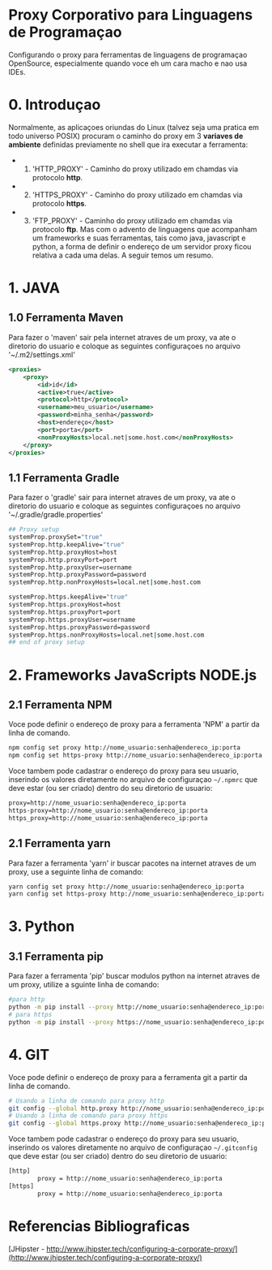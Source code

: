 # Proxy Corporativo para Linguagens de Programaçao
Configurando o proxy para ferramentas de linguagens de programaçao OpenSource, especialmente quando voce eh um cara macho e nao usa IDEs.

# 0. Introduçao
Normalmente, as aplicaçoes oriundas do Linux (talvez seja uma pratica em todo universo POSIX) procuram o caminho do proxy em 3 **variaves de ambiente** definidas previamente no shell que ira executar a ferramenta:
* 1. 'HTTP_PROXY' - Caminho do proxy utilizado em chamdas via protocolo **http**.
* 2. 'HTTPS_PROXY' - Caminho do proxy utilizado em chamdas via protocolo **https**.
* 3. 'FTP_PROXY' - Caminho do proxy utilizado em chamdas via protocolo **ftp**.
Mas com o advento de linguagens que acompanham um frameworks e suas ferramentas, tais como java, javascript e python, a forma de definir o endereço de um servidor proxy ficou relativa a cada uma delas. A seguir temos um resumo.

# 1. JAVA
## 1.0 Ferramenta Maven
Para fazer o 'maven' sair pela internet atraves de um proxy, va ate o diretorio do usuario e coloque as seguintes configuraçoes no arquivo '~/.m2/settings.xml'
```xml
<proxies>
    <proxy>
        <id>id</id>
        <active>true</active>
        <protocol>http</protocol>
        <username>meu_usuario</username>
        <password>minha_senha</password>
        <host>endereço</host>
        <port>porta</port>
        <nonProxyHosts>local.net|some.host.com</nonProxyHosts>
    </proxy>
</proxies>
```
## 1.1 Ferramenta Gradle
Para fazer o 'gradle' sair para internet atraves de um proxy, va ate o diretorio do usuario e coloque as seguintes configuraçoes no arquivo '~/.gradle/gradle.properties'
```bash
## Proxy setup
systemProp.proxySet="true"
systemProp.http.keepAlive="true"
systemProp.http.proxyHost=host
systemProp.http.proxyPort=port
systemProp.http.proxyUser=username
systemProp.http.proxyPassword=password
systemProp.http.nonProxyHosts=local.net|some.host.com

systemProp.https.keepAlive="true"
systemProp.https.proxyHost=host
systemProp.https.proxyPort=port
systemProp.https.proxyUser=username
systemProp.https.proxyPassword=password
systemProp.https.nonProxyHosts=local.net|some.host.com
## end of proxy setup
```


# 2. Frameworks JavaScripts NODE.js
## 2.1 Ferramenta NPM
Voce pode definir o endereço de proxy para a ferramenta 'NPM' a partir da linha de comando.
```bash
npm config set proxy http://nome_usuario:senha@endereco_ip:porta
npm config set https-proxy http://nome_usuario:senha@endereco_ip:porta
```
Voce tambem pode cadastrar o endereço do proxy para seu usuario, inserindo os valores diretamente no arquivo de configuraçao `~/.npmrc` que deve estar (ou ser criado) dentro do seu diretorio de usuario:
```xml
proxy=http://nome_usuario:senha@endereco_ip:porta
https-proxy=http://nome_usuario:senha@endereco_ip:porta
https_proxy=http://nome_usuario:senha@endereco_ip:porta
```

## 2.1 Ferramenta yarn
Para fazer a ferramenta 'yarn' ir buscar pacotes na internet atraves de um proxy, use a seguinte linha de comando:
```bash
yarn config set proxy http://nome_usuario:senha@endereco_ip:porta
yarn config set https-proxy http://nome_usuario:senha@endereco_ip:porta
```

# 3. Python
## 3.1 Ferramenta pip
Para fazer a ferramenta 'pip' buscar modulos python na internet atraves de um proxy, utilize a sguinte linha de comando:
```bash
#para http
python -m pip install --proxy http://nome_usuario:senha@endereco_ip:porta numpy
# para https
python -m pip install --proxy https://nome_usuario:senha@endereco_ip:porta numpy
```

# 4. GIT
Voce pode definir o endereço de proxy para a ferramenta git a partir da linha de comando.
```bash
# Usando a linha de comando para proxy http
git config --global http.proxy http://nome_usuario:senha@endereco_ip:porta
# Usando a linha de comando para proxy https
git config --global https.proxy http://nome_usuario:senha@endereco_ip:porta
```
Voce tambem pode cadastrar o endereço do proxy para seu usuario, inserindo os valores diretamente no arquivo de configuraçao `~/.gitconfig` que deve estar (ou ser criado) dentro do seu diretorio de usuario:
```xml
[http]
        proxy = http://nome_usuario:senha@endereco_ip:porta
[https]
        proxy = http://nome_usuario:senha@endereco_ip:porta
```

# Referencias Bibliograficas
[JHipster - http://www.jhipster.tech/configuring-a-corporate-proxy/](http://www.jhipster.tech/configuring-a-corporate-proxy/)
